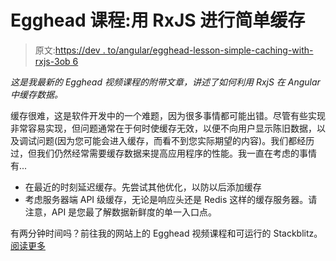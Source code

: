 # Egghead 课程:用 RxJS 进行简单缓存

> 原文:[https://dev . to/angular/egghead-lesson-simple-caching-with-rxjs-3ob 6](https://dev.to/angular/egghead-lesson-simple-caching-with-rxjs-3ob6)

*这是我最新的 Egghead 视频课程的附带文章，讲述了如何利用 RxjS 在 Angular 中缓存数据。*

缓存很难，这是软件开发中的一个难题，因为很多事情都可能出错。尽管有些实现非常容易实现，但问题通常在于何时使缓存无效，以便不向用户显示陈旧数据，以及调试问题(因为您可能会进入缓存，而看不到您实际期望的内容)。我们都经历过，但我们仍然经常需要缓存数据来提高应用程序的性能。我一直在考虑的事情有...

*   在最近的时刻延迟缓存。先尝试其他优化，以防以后添加缓存
*   考虑服务器端 API 级缓存，无论是响应头还是 Redis 这样的缓存服务器。请注意，API 是您最了解数据新鲜度的单一入口点。

有两分钟时间吗？前往我的网站上的 Egghead 视频课程和可运行的 Stackblitz。[阅读更多](https://juristr.com/blog/2018/11/videolesson-rxjs-caching-angular/?utm_source=devto&utm_medium=crosspost)